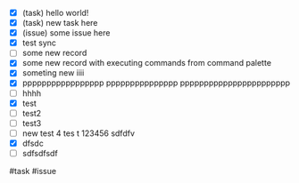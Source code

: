 - [x] (task) hello world! 
- [x] (task) new task here
- [x] (issue) some issue here
- [x] test sync
- [ ] some new record
- [x] some new record with executing commands from command palette
- [x] someting new iiii
- [x] ppppppppppppppppp ppppppppppppppp ppppppppppppppppppppppp
- [ ] hhhh
- [x] test
- [ ] test2
- [ ] test3
- [ ] new test 4 tes t 123456 sdfdfv
- [x] dfsdc
- [ ] sdfsdfsdf

#task #issue
